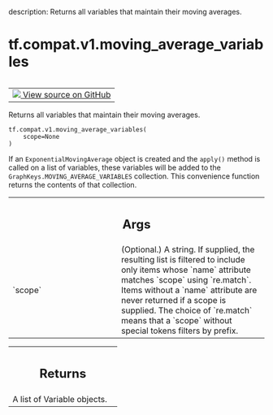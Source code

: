 description: Returns all variables that maintain their moving averages.

<div itemscope itemtype="http://developers.google.com/ReferenceObject">
<meta itemprop="name" content="tf.compat.v1.moving_average_variables" />
<meta itemprop="path" content="Stable" />
</div>

# tf.compat.v1.moving_average_variables

<!-- Insert buttons and diff -->

<table class="tfo-notebook-buttons tfo-api nocontent" align="left">
<td>
  <a target="_blank" href="https://github.com/tensorflow/tensorflow/blob/r2.3/tensorflow/python/ops/variables.py#L3223-L3242">
    <img src="https://www.tensorflow.org/images/GitHub-Mark-32px.png" />
    View source on GitHub
  </a>
</td>
</table>



Returns all variables that maintain their moving averages.

<pre class="devsite-click-to-copy prettyprint lang-py tfo-signature-link">
<code>tf.compat.v1.moving_average_variables(
    scope=None
)
</code></pre>



<!-- Placeholder for "Used in" -->

If an `ExponentialMovingAverage` object is created and the `apply()`
method is called on a list of variables, these variables will
be added to the `GraphKeys.MOVING_AVERAGE_VARIABLES` collection.
This convenience function returns the contents of that collection.

<!-- Tabular view -->
 <table class="responsive fixed orange">
<colgroup><col width="214px"><col></colgroup>
<tr><th colspan="2"><h2 class="add-link">Args</h2></th></tr>

<tr>
<td>
`scope`
</td>
<td>
(Optional.) A string. If supplied, the resulting list is filtered to
include only items whose `name` attribute matches `scope` using
`re.match`. Items without a `name` attribute are never returned if a scope
is supplied. The choice of `re.match` means that a `scope` without special
tokens filters by prefix.
</td>
</tr>
</table>



<!-- Tabular view -->
 <table class="responsive fixed orange">
<colgroup><col width="214px"><col></colgroup>
<tr><th colspan="2"><h2 class="add-link">Returns</h2></th></tr>
<tr class="alt">
<td colspan="2">
A list of Variable objects.
</td>
</tr>

</table>

